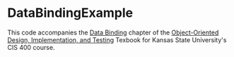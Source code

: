 # DataBindingExample

This code accompanies the [Data Binding](http://people.cs.ksu.edu/~nhbean/cis400/2-desktop-development/04-data-binding/) chapter of the [Object-Oriented Design, Implementation, and Testing](http://people.cs.ksu.edu/~nhbean/cis400/) Texbook for Kansas State University's CIS 400 course.

